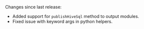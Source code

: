 Changes since last release:
* Added support for `publishHiveSql` method to output modules.
* Fixed issue with keyword args in python helpers.
